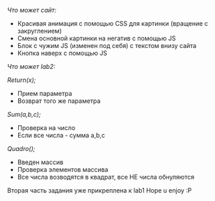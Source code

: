 *Что может сайт:*

- Красивая анимация с помощью CSS для картинки (вращение с закруглением)
- Смена основной картинки на негатив с помощью JS
- Блок с чужим JS (изменен под себя) с текстом внизу сайта
- Кнопка наверх с помощью JS

*Что может lab2:*

*Return(x);*
- Прием параметра
- Возврат того же параметра

_Sum(a,b,c);_
- Проверка на число
- Если все числа - сумма a,b,c

_Quadro();_
- Введен массив
- Проверка элементов массива
- Все числа возводятся в квадрат, все НЕ числа обнуляются

Вторая часть задания уже прикреплена к lab1
Hope u enjoy :P
